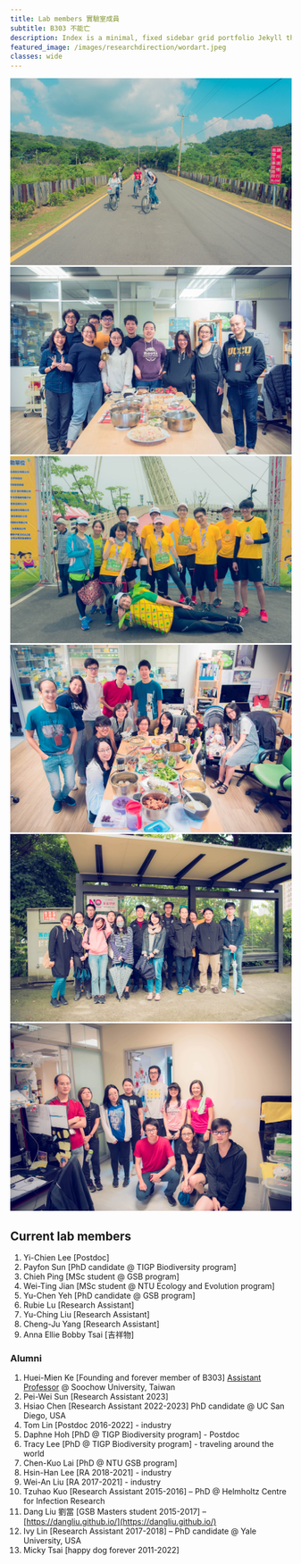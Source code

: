 ```yaml
---
title: Lab members 實驗室成員
subtitle: B303 不能亡
description: Index is a minimal, fixed sidebar grid portfolio Jekyll theme.
featured_image: /images/researchdirection/wordart.jpeg 
classes: wide 
---
```



<div class="gallery" data-columns="3">
	<img src="/images/members/20160825-DSC06023-min.jpg">
	<img src="/images/members/DSC_3375-min.jpeg">
	<img src="/images/members/20180505-DSC06964-min.jpg">
	<img src="/images/members/20180807-DSC_2600-min.jpg">
	<img src="/images/members/20181205-DSC_2831-min.jpg">
	<img src="/images/members/20190503-DSC_3426-min.jpg">
</div>



## Current lab members

1. Yi-Chien Lee \[Postdoc]
2. Payfon Sun \[PhD candidate @ TIGP Biodiversity program\]
3. Chieh Ping [MSc student @ GSB program]
4. Wei-Ting Jian \[MSc student @ NTU Ecology and Evolution program]
5. Yu-Chen Yeh [PhD candidate @ GSB program]
6. Rubie Lu \[Research Assistant\]
7. Yu-Ching Liu \[Research Assistant\]
8. Cheng-Ju Yang [Research Assistant]
9. Anna Ellie Bobby Tsai \[吉祥物\]

### Alumni

1. Huei-Mien Ke \[Founding and forever member of B303] [Assistant Professor](https://microbiology.scu.edu.tw/member/7) @ Soochow University, Taiwan
2. Pei-Wei Sun [Research Assistant 2023]
3. Hsiao Chen \[Research Assistant 2022-2023] PhD candidate @ UC San Diego, USA
4. Tom Lin \[Postdoc 2016-2022] - industry
5. Daphne Hoh \[PhD @ TIGP Biodiversity program\] - Postdoc
6. Tracy Lee \[PhD @ TIGP Biodiversity program] - traveling around the world
7. Chen-Kuo Lai \[PhD @ NTU GSB program\]
8. Hsin-Han Lee \[RA 2018-2021] - industry
9. Wei-An Liu \[RA 2017-2021] - industry
10. Tzuhao Kuo \[Research Assistant 2015-2016\] – PhD @ Helmholtz Centre for Infection Research
11. Dang Liu 劉當 \[GSB Masters student 2015-2017\] – [https://dangliu.github.io/](https://dangliu.github.io/)
12. Ivy Lin \[Research Assistant 2017-2018\] – PhD candidate @ Yale University, USA
13. Micky Tsai \[happy dog forever 2011-2022\]
